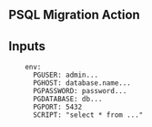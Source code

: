 ## PSQL Migration Action

## Inputs

        env:
          PGUSER: admin...
          PGHOST: database.name...
          PGPASSWORD: password...
          PGDATABASE: db...
          PGPORT: 5432
          SCRIPT: "select * from ..."


